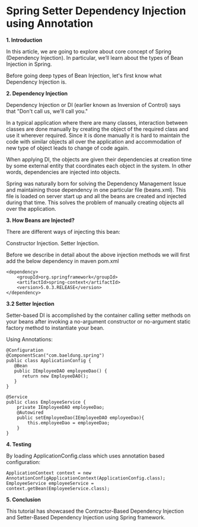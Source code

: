 # Spring Setter Dependency Injection using Annotation

**1. Introduction**

In this article, we are going to explore about core concept of Spring (Dependency Injection). In particular, we’ll learn about the types of Bean Injection in Spring.

Before going deep types of Bean Injection, let's first know what Dependency Injection is.

**2. Dependency Injection**

Dependency Injection or DI (earlier known as Inversion of Control) says that "Don't call us, we'll call you."

In a typical application where there are many classes, interaction between classes are done manually by creating the object of the required class and use it wherever required. Since it is done manually it is hard to maintain the code with similar objects all over the application and accommodation of new type of object leads to change of code again.

When applying DI, the objects are given their dependencies at creation time by some external entity that coordinates each object in the system. In other words, dependencies are injected into objects.

Spring was naturally born for solving the Dependency Management Issue and maintaining those dependency in one particular file (beans.xml). This file is loaded on server start up and all the beans are created and injected during that time. This solves the problem of manually creating objects all over the application.

**3. How Beans are Injected?**

There are different ways of injecting this bean:

Constructor Injection.
Setter Injection.

Before we describe in detail about the above injection methods we will first add the below dependency in maven pom.xml

```
<dependency>
    <groupId>org.springframework</groupId>
    <artifactId>spring-context</artifactId>
    <version>5.0.3.RELEASE</version>
</dependency>
```

**3.2 Setter Injection**

Setter-based DI is accomplished by the container calling setter methods on your beans after invoking a no-argument constructor or no-argument static factory method to instantiate your bean.

Using Annotations:
```
@Configuration
@ComponentScan("com.baeldung.spring")
public class ApplicationConfig {
   @Bean
   public IEmployeeDAO employeeDao() {
      return new EmployeeDAO();
   }
}
```
```
@Service
public class EmployeeService {
    private IEmployeeDAO employeeDao;
    @Autowired
    public setEmployeeDao(IEmployeeDAO employeeDao){
        this.employeeDao = employeeDao;
    }
}
```
**4. Testing**

By loading ApplicationConfig.class which uses annotation based configuration:
```
ApplicationContext context = new AnnotationConfigApplicationContext(ApplicationConfig.class);
EmployeeService employeeService = context.getBean(EmployeeService.class);
```
**5. Conclusion**

This tutorial has showcased the Contractor-Based Dependency Injection and Setter-Based Dependency Injection using Spring framework.

